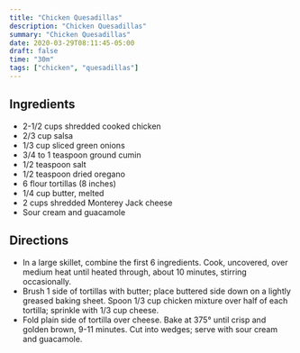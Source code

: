 ```yaml
---
title: "Chicken Quesadillas"
description: "Chicken Quesadillas"
summary: "Chicken Quesadillas"
date: 2020-03-29T08:11:45-05:00
draft: false
time: "30m"
tags: ["chicken", "quesadillas"]
---
```


## Ingredients

- 2-1/2 cups shredded cooked chicken
- 2/3 cup salsa
- 1/3 cup sliced green onions
- 3/4 to 1 teaspoon ground cumin
- 1/2 teaspoon salt
- 1/2 teaspoon dried oregano
- 6 flour tortillas (8 inches)
- 1/4 cup butter, melted
- 2 cups shredded Monterey Jack cheese
- Sour cream and guacamole

## Directions

- In a large skillet, combine the first 6 ingredients. Cook, uncovered, over medium heat until heated through, about 10 minutes, stirring occasionally.
- Brush 1 side of tortillas with butter; place buttered side down on a lightly greased baking sheet. Spoon 1/3 cup chicken mixture over half of each tortilla; sprinkle with 1/3 cup cheese.
- Fold plain side of tortilla over cheese. Bake at 375° until crisp and golden brown, 9-11 minutes. Cut into wedges; serve with sour cream and guacamole.
